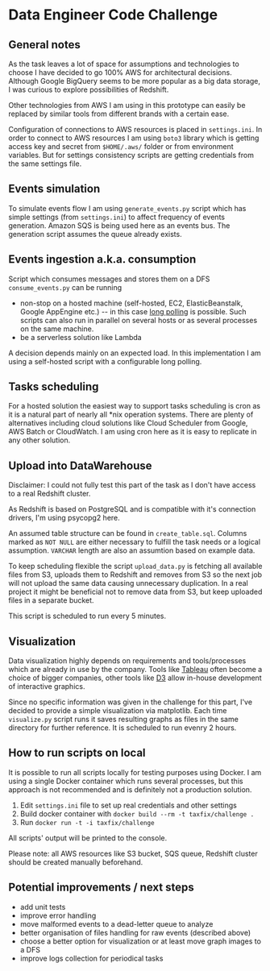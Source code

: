 # Data Engineer Code Challenge

## General notes

As the task leaves a lot of space for assumptions and technologies to choose I have  decided to go 100% AWS for architectural decisions.
Although Google BigQuery seems to be more popular as a big data storage, I was curious to explore possibilities of Redshift. 

Other technologies from AWS I am using in this prototype can easily be replaced by similar tools from different brands with a certain ease.

Configuration of connections to AWS resources is placed in `settings.ini`. 
In order to connect to AWS resources I am using `boto3` library which is getting access key and secret from `$HOME/.aws/` folder or 
from environment variables. But for settings consistency scripts are getting credentials from the same settings file.


## Events simulation

To simulate events flow I am using `generate_events.py` script which has simple settings (from `settings.ini`) to affect frequency of events generation.
Amazon SQS is being used here as an events bus. The generation script assumes the queue already exists.
   

## Events ingestion a.k.a. consumption
 
Script which consumes messages and stores them on a DFS `consume_events.py` can be running 
* non-stop on a hosted machine (self-hosted, EC2, ElasticBeanstalk, Google AppEngine etc.) -- in this case 
  [long polling](https://docs.aws.amazon.com/AWSSimpleQueueService/latest/SQSDeveloperGuide/sqs-long-polling.html) is possible. 
  Such scripts can also run in parallel on several hosts or as several processes on the same machine. 
* be a serverless solution like Lambda 

A decision depends mainly on an expected load. In this implementation I am using a self-hosted script with a configurable 
long polling. 


## Tasks scheduling

For a hosted solution the easiest way to support tasks scheduling is cron as it is a natural part of nearly all *nix operation systems. 
There are plenty of alternatives including cloud solutions like Cloud Scheduler from Google, AWS Batch or CloudWatch.
I am using cron here as it is easy to replicate in any other solution. 


## Upload into DataWarehouse

Disclaimer: I could not fully test this part of the task as I don't have access to a real Redshift cluster. 

As Redshift is based on PostgreSQL and is compatible with it's connection drivers, I'm using psycopg2 here.

An assumed table structure can be found in `create_table.sql`. Columns marked as `NOT NULL` are either necessary to
fulfill the task needs or a logical assumption. `VARCHAR` length are also an assumtion based on example data.

To keep scheduling flexible the script `upload_data.py` is fetching all available files from S3, uploads them to Redshift
and removes from S3 so the next job will not upload the same data causing unnecessary duplication. In a real project
it might be beneficial not to remove data from S3, but keep uploaded files in a separate bucket.

This script is scheduled to run every 5 minutes.
 

## Visualization

Data visualization highly depends on requirements and tools/processes which are already in use by the company. 
Tools like [Tableau](https://www.tableau.com/) often become a choice of bigger companies, other tools like [D3](https://d3js.org/) allow in-house development of interactive graphics.

Since no specific information was given in the challenge for this part, I've decided to provide a simple visualization via matplotlib. 
Each time `visualize.py` script runs it saves resulting graphs as files in the same directory for further reference. 
It is scheduled to run evenry 2 hours.


## How to run scripts on local

It is possible to run all scripts locally for testing purposes using Docker. I am using a single Docker container which
runs several processes, but this approach is not recommended and is definitely not a production solution.

1. Edit `settings.ini` file to set up real credentials and other settings  
2. Build docker container with `docker build --rm -t taxfix/challenge .`
3. Run `docker run -t -i taxfix/challenge`
  
All scripts' output will be printed to the console.

Please note: all AWS resources like S3 bucket, SQS queue, Redshift cluster should be created manually beforehand. 

## Potential improvements / next steps

* add unit tests
* improve error handling
* move malformed events to a dead-letter queue to analyze
* better organisation of files handling for raw events (described above)
* choose a better option for visualization or at least move graph images to a DFS
* improve logs collection for periodical tasks
